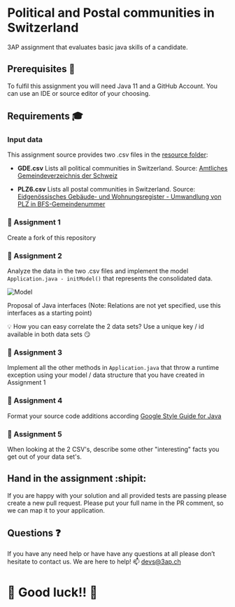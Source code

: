 # Political and Postal communities in Switzerland
3AP assignment that evaluates basic java skills of a candidate.

##  Prerequisites :school_satchel:
To fulfil this assignment you will need Java 11 and a GitHub Account. You can use an IDE or source editor of your choosing.

## Requirements :mortar_board:
### Input data
This assignment source provides two .csv files in the [resource folder](src/main/resources/):
* __GDE.csv__
Lists all political communities in Switzerland.
Source: [Amtliches Gemeindeverzeichnis der Schweiz](https://www.bfs.admin.ch/bfs/de/home/grundlagen/agvch.html) 

* __PLZ6.csv__
Lists all postal communities in Switzerland.
Source: [Eidgenössisches Gebäude- und Wohnungsregister - Umwandlung von PLZ in BFS-Gemeindenummer](https://www.bfs.admin.ch/bfs/de/home/grundlagen/agvch/gwr-korrespondenztabelle.assetdetail.7226419.html) 

### :memo: Assignment 1
Create a fork of this repository

### :memo: Assignment 2
Analyze the data in the two .csv files and implement the model ``Application.java - initModel()`` that represents the consolidated data.

![Model](model.png)

Proposal of Java interfaces (Note: Relations are not yet specified, use this interfaces as a starting point)

:bulb: How you can easy correlate the 2 data sets? Use a unique key / id available in both data sets :smirk:

### :memo: Assignment 3
Implement all the other methods in ``Application.java`` that throw a runtime exception using your model / data structure that you have created in Assignment 1

### :memo: Assignment 4
Format your source code additions according [Google Style Guide for Java](https://github.com/google/styleguide)

### :memo: Assignment 5
When looking at the 2 CSV's, describe some other "interesting" facts you get out of your data set's.

## Hand in the assignment :shipit:
If you are happy with your solution and all provided tests are passing please create a new pull request. Please put your full name in the PR comment, so we can map it to your application.

## Questions :question:
If you have any need help or have have any questions at all please don’t hesitate to contact us. We are here to help! :mailbox: <devs@3ap.ch>

# :tada: Good luck!! :tada:
